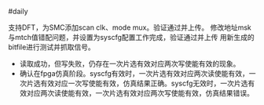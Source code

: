 #daily 


支持DFT，为SMC添加scan clk、mode mux。验证通过并上传。
修改地址msk与mtch值错配问题，并设置为syscfg配置工作完成，验证通过并上传
用新生成的bitfile进行测试并抓取信号。
- 读取成功，但写失败，仍存在一次片选有效对应两次写使能有效的现象。
- 确认在fpga仿真阶段。syscfg有效时，一次片选有效对应两次读使能有效，一次片选有效对应一次写使能有效，仿真结果正确。syscfg无效时，一次片选有效对应两次读使能有效，一次片选有效对应两次写使能有效，仿真结果错误。